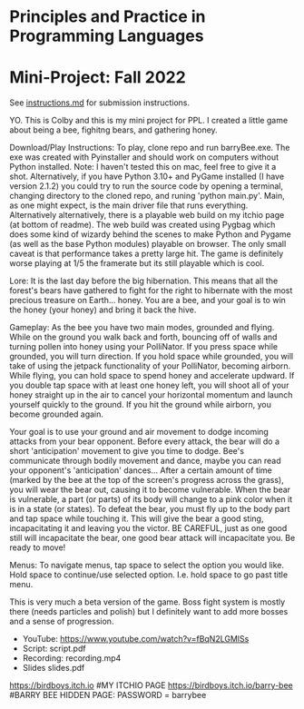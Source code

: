 # Principles and Practice in Programming Languages
# Mini-Project: Fall 2022

See [instructions.md](instructions.md) for submission instructions.

YO. This is Colby and this is my mini project for PPL. I created a little game about being a bee, fighitng bears, and gathering honey.

Download/Play Instructions:
To play, clone repo and run barryBee.exe. The exe was created with Pyinstaller and should work on computers without Python installed. Note: I haven't tested this on mac, feel free to give it a shot. Alternatively, if you have Python 3.10+ and PyGame installed (I have version 2.1.2) you could try to run the source code by opening a terminal, changing directory to the cloned repo, and runing 'python main.py'. Main, as one might expect, is the main driver file that runs everything. Alternatively alternatively, there is a playable web build on my itchio page (at bottom of readme). The web build was created using Pygbag which does some kind of wizardy behind the scenes to make Python and Pygame (as well as the base Python modules) playable on browser. The only small caveat is that performance takes a pretty large hit. The game is definitely worse playing at 1/5 the framerate but its still playable which is cool.

Lore:
It is the last day before the big hibernation. This means that all the forest's bears have gathered to fight for the right to hibernate with the most precious treasure on Earth... honey. You are a bee, and your goal is to win the honey (your honey) and bring it back the hive. 

Gameplay:
As the bee you have two main modes, grounded and flying. While on the ground you walk back and forth, bouncing off of walls and turning pollen into honey using your PolliNator. If you press space while grounded, you will turn direction. If you hold space while grounded, you will take of using the jetpack functionality of your PolliNator, becoming airborn. While flying, you can hold space to spend honey and accelerate updward. If you double tap space with at least one honey left, you will shoot all of your honey straight up in the air to cancel your horizontal momentum and launch yourself quickly to the ground. If you hit the ground while airborn, you become grounded again. 

Your goal is to use your ground and air movement to dodge incoming attacks from your bear opponent. Before every attack, the bear will do a short 'anticipation' movement to give you time to dodge. Bee's communicate through bodily movement and dance, maybe you can read your opponent's 'anticipation' dances... After a certain amount of time (marked by the bee at the top of the screen's progress across the grass), you will wear the bear out, causing it to become vulnerable. When the bear is vulnerable, a part (or parts) of its body will change to a pink color when it is in a state (or states). To defeat the bear, you must fly up to the body part and tap space while touching it. This will give the bear a good sting, incapacitating it and leaving you the victor. BE CAREFUL, just as one good still will incapacitate the bear, one good bear attack will incapacitate you. Be ready to move!

Menus:
To navigate menus, tap space to select the option you would like. Hold space to continue/use selected option. I.e. hold space to go past title menu.

This is very much a beta version of the game. Boss fight system is mostly there (needs particles and polish) but I definitely want to add more bosses and a sense of progression. 

- YouTube: https://www.youtube.com/watch?v=fBqN2LGMlSs
- Script: script.pdf
- Recording: recording.mp4
- Slides slides.pdf

https://birdboys.itch.io #MY ITCHIO PAGE
https://birdboys.itch.io/barry-bee #BARRY BEE HIDDEN PAGE: PASSWORD = barrybee